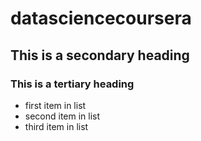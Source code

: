 datasciencecoursera
===================
## This is a secondary heading
### This is a tertiary heading
* first item in list
* second item in list
* third item in list

